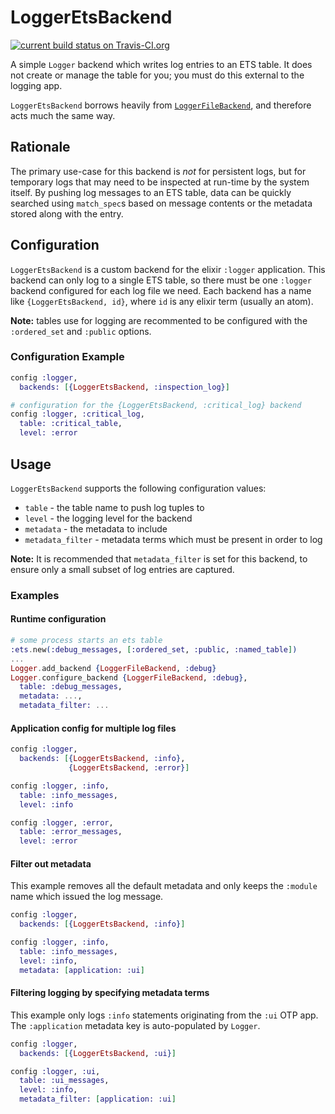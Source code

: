 # LoggerEtsBackend

[![current build status on Travis-CI.org](https://travis-ci.org/OldhamMade/logger_ets_backend.svg?branch=master)][1]

A simple `Logger` backend which writes log entries to an ETS table.
It does not create or manage the table for you; you must do this
external to the logging app.

`LoggerEtsBackend` borrows heavily from [`LoggerFileBackend`][2], and
therefore acts much the same way.

## Rationale

The primary use-case for this backend is _not_ for persistent logs,
but for temporary logs that may need to be inspected at run-time by
the system itself. By pushing log messages to an ETS table, data can
be quickly searched using `match_spec`s based on message contents or
the metadata stored along with the entry.

## Configuration

`LoggerEtsBackend` is a custom backend for the elixir `:logger`
application. This backend can only log to a single ETS table, so there
must be one `:logger` backend configured for each log file we
need. Each backend has a name like `{LoggerEtsBackend, id}`, where
`id` is any elixir term (usually an atom).

**Note:** tables use for logging are recommented to be configured with
the `:ordered_set` and `:public` options.

### Configuration Example

```elixir
config :logger,
  backends: [{LoggerEtsBackend, :inspection_log}]

# configuration for the {LoggerEtsBackend, :critical_log} backend
config :logger, :critical_log,
  table: :critical_table,
  level: :error
```

## Usage

`LoggerEtsBackend` supports the following configuration values:

* `table` - the table name to push log tuples to
* `level` - the logging level for the backend
* `metadata` - the metadata to include
* `metadata_filter` - metadata terms which must be present in order to
  log

**Note:** It is recommended that `metadata_filter` is set for this
backend, to ensure only a small subset of log entries are captured.

### Examples

#### Runtime configuration

```elixir
# some process starts an ets table
:ets.new(:debug_messages, [:ordered_set, :public, :named_table])
...
Logger.add_backend {LoggerFileBackend, :debug}
Logger.configure_backend {LoggerFileBackend, :debug},
  table: :debug_messages,
  metadata: ...,
  metadata_filter: ...
```

#### Application config for multiple log files

```elixir
config :logger,
  backends: [{LoggerEtsBackend, :info},
             {LoggerEtsBackend, :error}]

config :logger, :info,
  table: :info_messages,
  level: :info

config :logger, :error,
  table: :error_messages,
  level: :error
```

#### Filter out metadata

This example removes all the default metadata and only keeps the
`:module` name which issued the log message.

```elixir
config :logger,
  backends: [{LoggerEtsBackend, :info}]

config :logger, :info,
  table: :info_messages,
  level: :info,
  metadata: [application: :ui]
```

#### Filtering logging by specifying metadata terms

This example only logs `:info` statements originating from the `:ui`
OTP app. The `:application` metadata key is auto-populated by
`Logger`.

```elixir
config :logger,
  backends: [{LoggerEtsBackend, :ui}]

config :logger, :ui,
  table: :ui_messages,
  level: :info,
  metadata_filter: [application: :ui]
```


[1]: https://travis-ci.org/OldhamMade/logger_ets_backend
[2]: https://github.com/onkel-dirtus/logger_file_backend
